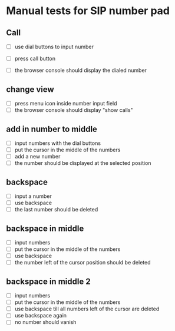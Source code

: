 # Manual tests for SIP number pad

## Call

* [ ] use dial buttons to input number
* [ ] press call button
* [ ] the browser console should display the dialed number


## change view

* [ ] press menu icon inside number input field
* [ ] the browser console should display "show calls"

## add in number to middle

* [ ] input numbers with the dial buttons
* [ ] put the cursor in the middle of the numbers
* [ ] add a new number
* [ ] the number should be displayed at the selected position

## backspace

* [ ] input a number
* [ ] use backspace
* [ ] the last number should be deleted

## backspace in middle

* [ ] input numbers
* [ ] put the cursor in the middle of the numbers
* [ ] use backspace
* [ ] the number left of the cursor position should be deleted

## backspace in middle 2

* [ ] input numbers
* [ ] put the cursor in the middle of the numbers
* [ ] use backspace till all numbers left of the cursor are deleted
* [ ] use backspace again
* [ ] no number should vanish